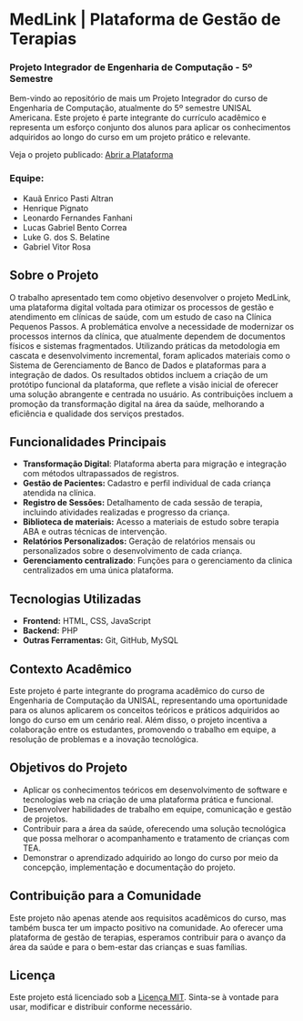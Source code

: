# MedLink   |   Plataforma de Gestão de Terapias
### Projeto Integrador de Engenharia de Computação - 5º Semestre

Bem-vindo ao repositório de mais um Projeto Integrador do curso de Engenharia de Computação, atualmente do 5º semestre UNISAL Americana. Este projeto é parte integrante do currículo acadêmico e representa um esforço conjunto dos alunos para aplicar os conhecimentos adquiridos ao longo do curso em um projeto prático e relevante.

Veja o projeto publicado:
[Abrir a Plataforma](http://proj01.ddnsfree.com)


### Equipe:
* Kauã Enrico Pasti Altran
* Henrique Pignato
* Leonardo Fernandes Fanhani
* Lucas Gabriel Bento Correa
* Luke G. dos S. Belatine
* Gabriel Vitor Rosa


## Sobre o Projeto

O trabalho apresentado tem como objetivo desenvolver o projeto MedLink, uma plataforma digital voltada para otimizar os processos de gestão e atendimento em clínicas de saúde, com um estudo de caso na Clínica Pequenos Passos. A problemática envolve a necessidade de modernizar os processos internos da clínica, que atualmente dependem de documentos físicos e sistemas fragmentados. Utilizando práticas da metodologia em cascata e desenvolvimento incremental, foram aplicados materiais como o Sistema de Gerenciamento de Banco de Dados e plataformas para a integração de dados. Os resultados obtidos incluem a criação de um protótipo funcional da plataforma, que reflete a visão inicial de oferecer uma solução abrangente e centrada no usuário. As contribuições incluem a promoção da transformação digital na área da saúde, melhorando a eficiência e qualidade dos serviços prestados.

## Funcionalidades Principais

- **Transformação Digital**: Plataforma aberta para migração e integração com métodos ultrapassados de registros.
- **Gestão de Pacientes:** Cadastro e perfil individual de cada criança atendida na clínica.
- **Registro de Sessões:** Detalhamento de cada sessão de terapia, incluindo atividades realizadas e progresso da criança.
- **Biblioteca de materiais:** Acesso a materiais de estudo sobre terapia ABA e outras técnicas de intervenção.
- **Relatórios Personalizados:** Geração de relatórios mensais ou personalizados sobre o desenvolvimento de cada criança.
- **Gerenciamento centralizado**: Funções para o gerenciamento da clinica centralizados em uma única plataforma.

## Tecnologias Utilizadas
- **Frontend:** HTML, CSS, JavaScript
- **Backend:** PHP
- **Outras Ferramentas:** Git, GitHub, MySQL


## Contexto Acadêmico

Este projeto é parte integrante do programa acadêmico do curso de Engenharia de Computação da UNISAL, representando uma oportunidade para os alunos aplicarem os conceitos teóricos e práticos adquiridos ao longo do curso em um cenário real. Além disso, o projeto incentiva a colaboração entre os estudantes, promovendo o trabalho em equipe, a resolução de problemas e a inovação tecnológica.

## Objetivos do Projeto

- Aplicar os conhecimentos teóricos em desenvolvimento de software e tecnologias web na criação de uma plataforma prática e funcional.
- Desenvolver habilidades de trabalho em equipe, comunicação e gestão de projetos.
- Contribuir para a área da saúde, oferecendo uma solução tecnológica que possa melhorar o acompanhamento e tratamento de crianças com TEA.
- Demonstrar o aprendizado adquirido ao longo do curso por meio da concepção, implementação e documentação do projeto.

## Contribuição para a Comunidade

Este projeto não apenas atende aos requisitos acadêmicos do curso, mas também busca ter um impacto positivo na comunidade. Ao oferecer uma plataforma de gestão de terapias, esperamos contribuir para o avanço da área da saúde e para o bem-estar das crianças e suas famílias.


## Licença

Este projeto está licenciado sob a [Licença MIT](LICENSE). Sinta-se à vontade para usar, modificar e distribuir conforme necessário.